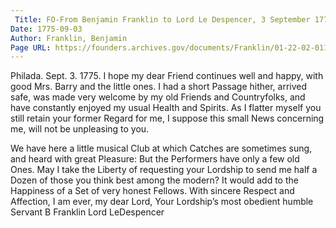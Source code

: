 ```yaml
---
 Title: FO-From Benjamin Franklin to Lord Le Despencer, 3 September 1775
Date: 1775-09-03
Author: Franklin, Benjamin
Page URL: https://founders.archives.gov/documents/Franklin/01-22-02-0119
---
```


Philada. Sept. 3. 1775.
I hope my dear Friend continues well and happy, with good Mrs. Barry and the little ones. I had a short Passage hither, arrived safe, was made very welcome by my old Friends and Countryfolks, and have constantly enjoyed my usual Health and Spirits. As I flatter myself you still retain your former Regard for me, I suppose this small News concerning me, will not be unpleasing to you.

We have here a little musical Club at which Catches are sometimes sung, and heard with great Pleasure: But the Performers have only a few old Ones. May I take the Liberty of requesting your Lordship to send me half a Dozen of those you think best among the modern? It would add to the Happiness of a Set of very honest Fellows. With sincere Respect and Affection, I am ever, my dear Lord, Your Lordship’s most obedient humble Servant
B Franklin
Lord LeDespencer

